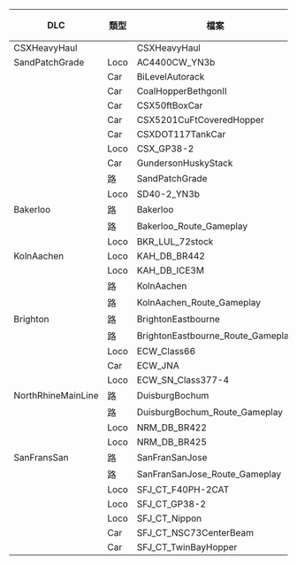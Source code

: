 | DLC                | 類型 | 檔案                              | 英文 |
| ------------------ | ---- | --------------------------------- | ---- |
| CSXHeavyHaul       |      | CSXHeavyHaul                      | V    |
| SandPatchGrade     | Loco | AC4400CW_YN3b                     | V    |
|                    | Car  | BiLevelAutorack                   |      |
|                    | Car  | CoalHopperBethgonII               |      |
|                    | Car  | CSX50ftBoxCar                     |      |
|                    | Car  | CSX5201CuFtCoveredHopper          |      |
|                    | Car  | CSXDOT117TankCar                  |      |
|                    | Loco | CSX_GP38-2                        | V    |
|                    | Car  | GundersonHuskyStack               |      |
|                    | 路   | SandPatchGrade                    | V    |
|                    | Loco | SD40-2_YN3b                       | V    |
| Bakerloo           | 路   | Bakerloo                          |      |
|                    | 路   | Bakerloo_Route_Gameplay           | V    |
|                    | Loco | BKR_LUL_72stock                   | V    |
| KolnAachen         | Loco | KAH_DB_BR442                      | V    |
|                    | Loco | KAH_DB_ICE3M                      |      |
|                    | 路   | KolnAachen                        |      |
|                    | 路   | KolnAachen_Route_Gameplay         |      |
| Brighton           | 路   | BrightonEastbourne                |      |
|                    | 路   | BrightonEastbourne_Route_Gameplay |      |
|                    | Loco | ECW_Class66                       | V    |
|                    | Car  | ECW_JNA                           |      |
|                    | Loco | ECW_SN_Class377-4                 | V    |
| NorthRhineMainLine | 路   | DuisburgBochum                    |      |
|                    | 路   | DuisburgBochum_Route_Gameplay     |      |
|                    | Loco | NRM_DB_BR422                      | V    |
|                    | Loco | NRM_DB_BR425                      | V    |
| SanFransSan        | 路   | SanFranSanJose                    |      |
|                    | 路   | SanFranSanJose_Route_Gameplay     | V    |
|                    | Loco | SFJ_CT_F40PH-2CAT                 | V    |
|                    | Loco | SFJ_CT_GP38-2                     | V    |
|                    | Loco | SFJ_CT_Nippon                     | V    |
|                    | Car  | SFJ_CT_NSC73CenterBeam            |      |
|                    | Car  | SFJ_CT_TwinBayHopper              |      |
